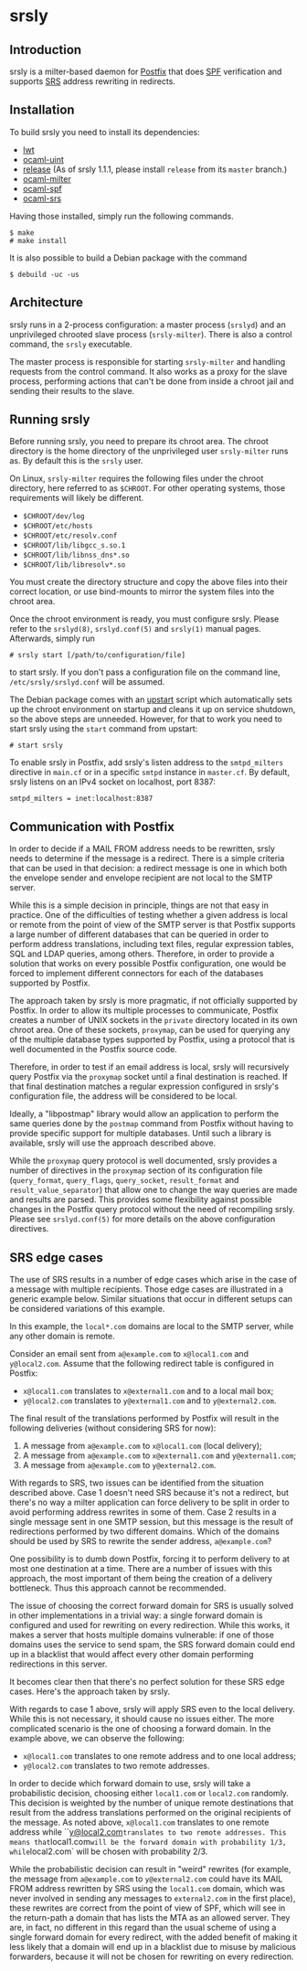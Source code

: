 # srsly

## Introduction

srsly is a milter-based daemon for [Postfix](http://www.postfix.org/) that does
[SPF](http://www.openspf.org/) verification and supports
[SRS](http://www.openspf.org/SRS) address rewriting in redirects.

## Installation

To build srsly you need to install its dependencies:

* [lwt](http://ocsigen.org/lwt/)
* [ocaml-uint](https://github.com/andrenth/ocaml-uint)
* [release](https://github.com/andrenth/release) (As of srsly 1.1.1, please
  install `release` from its `master` branch.)
* [ocaml-milter](https://github.com/andrenth/ocaml-milter)
* [ocaml-spf](https://github.com/andrenth/ocaml-spf)
* [ocaml-srs](https://github.com/andrenth/ocaml-srs)

Having those installed, simply run the following commands.

    $ make
    # make install

It is also possible to build a Debian package with the command

    $ debuild -uc -us

## Architecture

srsly runs in a 2-process configuration: a master process (`srslyd`) and an
unprivileged chrooted slave process (`srsly-milter`). There is also a control
command, the `srsly` executable.

The master process is responsible for starting `srsly-milter` and handling
requests from the control command. It also works as a proxy for the slave
process, performing actions that can't be done from inside a chroot jail and
sending their results to the slave.

## Running srsly

Before running srsly, you need to prepare its chroot area. The chroot
directory is the home directory of the unprivileged user `srsly-milter` runs as.
By default this is the `srsly` user.

On Linux, `srsly-milter` requires the following files under the chroot
directory, here referred to as `$CHROOT`. For other operating systems, those
requirements will likely be different.

* `$CHROOT/dev/log`
* `$CHROOT/etc/hosts`
* `$CHROOT/etc/resolv.conf`
* `$CHROOT/lib/libgcc_s.so.1`
* `$CHROOT/lib/libnss_dns*.so`
* `$CHROOT/lib/libresolv*.so`

You must create the directory structure and copy the above files into their
correct location, or use bind-mounts to mirror the system files into the
chroot area.

Once the chroot environment is ready, you must configure srsly. Please refer to
the `srslyd(8)`, `srslyd.conf(5)` and `srsly(1)` manual pages. Afterwards,
simply run

    # srsly start [/path/to/configuration/file]

to start srsly. If you don't pass a configuration file on the command line,
`/etc/srsly/srslyd.conf` will be assumed.

The Debian package comes with an [upstart](http://upstart.ubuntu.com/) script
which automatically sets up the chroot environment on startup and cleans it up
on service shutdown, so the above steps are unneeded. However, for that to
work you need to start srsly using the `start` command from upstart:

    # start srsly

To enable srsly in Postfix, add srsly's listen address to the `smtpd_milters`
directive in `main.cf` or in a specific `smtpd` instance in `master.cf`. By
default, srsly listens on an IPv4 socket on localhost, port 8387:

    smtpd_milters = inet:localhost:8387

## Communication with Postfix

In order to decide if a MAIL FROM address needs to be rewritten, srsly needs
to determine if the message is a redirect. There is a simple criteria that can
be used in that decision: a redirect message is one in which both the envelope
sender and envelope recipient are not local to the SMTP server.

While this is a simple decision in principle, things are not that easy in
practice. One of the difficulties of testing whether a given address is local
or remote from the point of view of the SMTP server is that Postfix supports a
large number of different databases that can be queried in order to perform
address translations, including text files, regular expression tables, SQL and
LDAP queries, among others. Therefore, in order to provide a solution that
works on every possible Postfix configuration, one would be forced to implement
different connectors for each of the databases supported by Postfix.

The approach taken by srsly is more pragmatic, if not officially supported by
Postfix. In order to allow its multiple processes to communicate, Postfix
creates a number of UNIX sockets in the `private` directory located in its own
chroot area. One of these sockets, `proxymap`, can be used for querying any
of the multiple database types supported by Postfix, using a protocol that is
well documented in the Postfix source code.

Therefore, in order to test if an email address is local, srsly will
recursively query Postfix via the `proxymap` socket until a final destination
is reached. If that final destination matches a regular expression configured
in srsly's configuration file, the address will be considered to be local.

Ideally, a "libpostmap" library would allow an application to perform the same
queries done by the `postmap` command from Postfix without having to provide
specific support for multiple databases. Until such a library is available,
srsly will use the approach described above.

While the `proxymap` query protocol is well documented, srsly provides a number
of directives in the `proxymap` section of its configuration file
(`query_format`, `query_flags`, `query_socket`, `result_format` and
`result_value_separator`) that allow one to change the way queries are made
and results are parsed. This provides some flexibility against possible
changes in the Postfix query protocol without the need of recompiling srsly.
Please see `srslyd.conf(5)` for more details on the above configuration
directives.

## SRS edge cases

The use of SRS results in a number of edge cases which arise in the case of
a message with multiple recipients. Those edge cases are illustrated in a
generic example below. Similar situations that occur in different setups
can be considered variations of this example.

In this example, the `local*.com` domains are local to the SMTP server, while
any other domain is remote.

Consider an email sent from `a@example.com` to `x@local1.com` and
`y@local2.com`. Assume that the following redirect table is configured in
Postfix:

* `x@local1.com` translates to `x@external1.com` and to a local mail box;
* `y@local2.com` translates to `y@external1.com` and to `y@external2.com`.

The final result of the translations performed by Postfix will result in the
following deliveries (without considering SRS for now):

1. A message from `a@example.com` to `x@local1.com` (local delivery);
2. A message from `a@example.com` to `x@external1.com` and `y@external1.com`;
3. A message from `a@example.com` to `y@external2.com`.

With regards to SRS, two issues can be identified from the situation described
above. Case 1 doesn't need SRS because it's not a redirect, but there's no
way a milter application can force delivery to be split in order to avoid
performing address rewrites in some of them. Case 2 results in a single
message sent in one SMTP session, but this message is the result of
redirections performed by two different domains. Which of the domains should
be used by SRS to rewrite the sender address, `a@example.com`?

One possibility is to dumb down Postfix, forcing it to perform delivery to at
most one destination at a time. There are a number of issues with this approach,
the most important of them being the creation of a delivery bottleneck. Thus
this approach cannot be recommended.

The issue of choosing the correct forward domain for SRS is usually solved in
other implementations in a trivial way: a single forward domain is configured
and used for rewriting on every redirection. While this works, it makes a
server that hosts multiple domains vulnerable: if one of those domains uses the
service to send spam, the SRS forward domain could end up in a blacklist that
would affect every other domain performing redirections in this server.

It becomes clear then that there's no perfect solution for these SRS edge
cases. Here's the approach taken by srsly.

With regards to case 1 above, srsly will apply SRS even to the local delivery.
While this is not necessary, it should cause no issues either. The more
complicated scenario is the one of choosing a forward domain. In the example
above, we can observe the following:

* `x@local1.com` translates to one remote address and to one local address;
* `y@local2.com` translates to two remote addresses.

In order to decide which forward domain to use, srsly will take a probabilistic
decision, choosing either `local1.com` or `local2.com` randomly. This decision
is weighted by the number of unique remote destinations that result from the
address translations performed on the original recipients of the message.
As noted above, `x@local1.com` translates to one remote address while
``y@local2.com` translates to two remote addresses. This means that `local1.com`
will be the forward domain with probability 1/3, while `local2.com` will be
chosen with probability 2/3.

While the probabilistic decision can result in "weird" rewrites (for example,
the message from `a@example.com` to `y@external2.com` could have its MAIL FROM
address rewritten by SRS using the `local1.com` domain, which was never
involved in sending any messages to `external2.com` in the first place),
these rewrites are correct from the point of view of SPF, which will see in
the return-path a domain that has lists the MTA as an allowed server. They are,
in fact, no different in this regard than the usual scheme of using a single
forward domain for every redirect, with the added benefit of making it less
likely that a domain will end up in a blacklist due to misuse by malicious
forwarders, because it will not be chosen for rewriting on every redirection.

